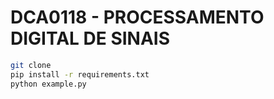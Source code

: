 # DCA0118 -  PROCESSAMENTO DIGITAL DE SINAIS

```bash
git clone 
pip install -r requirements.txt
python example.py
